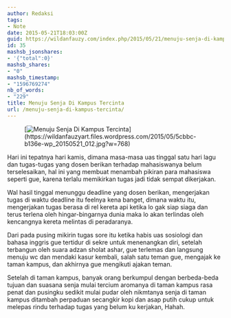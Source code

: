 ```yaml
---
author: Redaksi
tags:
- Note
date: 2015-05-21T18:03:00Z
guid: https://wildanfauzy.com/index.php/2015/05/21/menuju-senja-di-kampus-tercinta/
id: 35
mashsb_jsonshares:
- '{"total":0}'
mashsb_shares:
- "0"
mashsb_timestamp:
- "1596769274"
nb_of_words:
- "229"
title: Menuju Senja Di Kampus Tercinta
url: /menuju-senja-di-kampus-tercinta/
---
```


<figure class="wp-block-image size-large">[<img src="https://wildanfauzyart.files.wordpress.com/2015/05/5cbbc-b136e-wp_20150521_012.jpg?w=768" alt="Menuju Senja Di Kampus Tercinta" title="Menuju Senja Di Kampus Tercinta" data-recalc-dims="1" />](https://wildanfauzyart.files.wordpress.com/2015/05/5cbbc-b136e-wp_20150521_012.jpg?w=768)</figure> 

<p class="has-drop-cap">
  Hari ini tepatnya hari kamis, dimana masa-masa uas tinggal satu hari lagu dan tugas-tugas yang dosen berikan terhadap mahasiswanya belum terselesaikan, hal ini yang membuat menambah pikiran para mahasiswa seperti gue, karena terlalu memikirkan tugas jadi tidak sempat dikerjakan.
</p>

Wal hasil tinggal menunggu deadline yang dosen berikan, mengerjakan tugas di waktu deadline itu feelnya kena banget, dimana waktu itu, mengerjakan tugas berasa di rel kereta api ketika lo gak siap siaga dan terus terlena oleh hingar-bingarnya dunia maka lo akan terlindas oleh kencangnya kereta melintas di peradaranya.

Dari pada pusing mikirin tugas sore itu ketika habis uas sosiologi dan bahasa inggris gue tertidur di sekre untuk menenangkan diri, setelah terbangun oleh suara adzan sholat ashar, gue terlemas dan langsung menuju wc dan mendaki kasur kembali, salah satu teman gue, mengajak ke taman kampus, dan akhirnya gue mengikuti ajakan teman.

Setelah di taman kampus, banyak orang berkumpul dengan berbeda-beda tujuan dan suasana senja mulai tercium aromanya di taman kampus rasa penat dan pusingku sedikit mulai pudar oleh nikmtanya senja di taman kampus ditambah perpaduan secangkir kopi dan asap putih cukup untuk melepas rindu terhadap tugas yang belum ku kerjakan, Hahah.